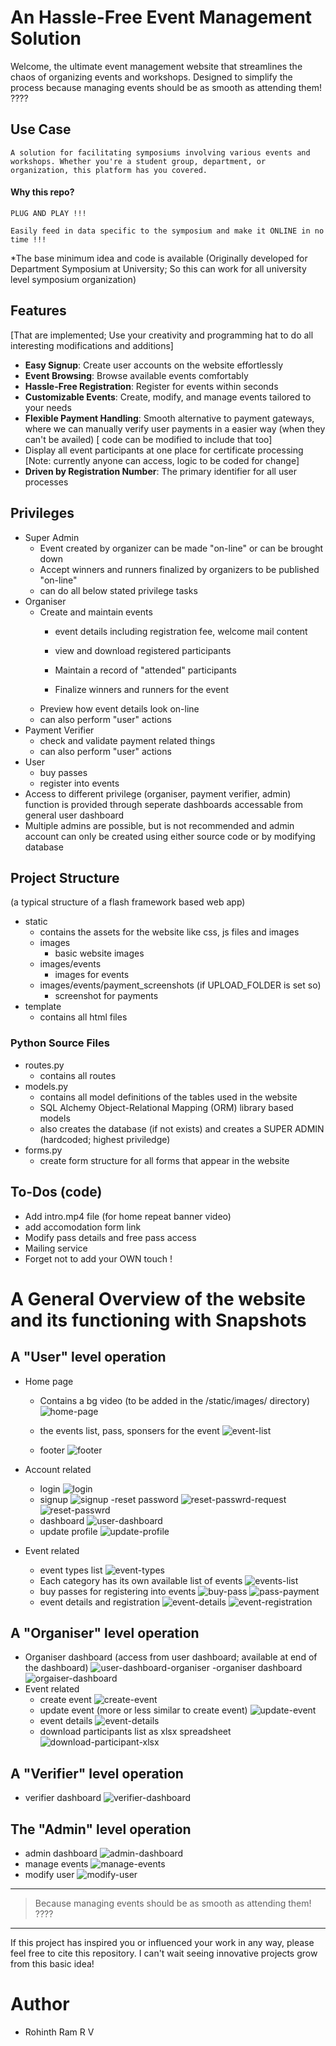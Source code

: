 # An Hassle-Free Event Management Solution

Welcome, the ultimate event management website that streamlines the chaos of organizing events and workshops. Designed to simplify the process because managing events should be as smooth as attending them! ????

## Use Case
    A solution for facilitating symposiums involving various events and workshops. Whether you're a student group, department, or organization, this platform has you covered.

#### Why this repo?

    PLUG AND PLAY !!! 

    Easily feed in data specific to the symposium and make it ONLINE in no time !!!

*The base minimum idea and code is available
(Originally developed for Department Symposium at University; So this can work for all university level symposium organization)

## Features
[That are implemented; Use your creativity and programming hat to do all interesting modifications and additions]

- **Easy Signup**: Create user accounts on the website effortlessly
- **Event Browsing**: Browse available events comfortably
- **Hassle-Free Registration**: Register for events within seconds
- **Customizable Events**: Create, modify, and manage events tailored to your needs
- **Flexible Payment Handling**: Smooth alternative to payment gateways, where we can manually verify user payments in a easier way (when they can't be availed) [ code can be modified to include that too] 
- Display all event participants at one place for certificate processing [Note: currently anyone can access, logic to be coded for change]
- **Driven by Registration Number**: The primary identifier for all user processes

## Privileges
- Super Admin
    - Event created by organizer can be made "on-line" or can be brought down
    - Accept winners and runners finalized by organizers to be published "on-line"
    - can do all below stated privilege tasks
- Organiser
    - Create and maintain events
        - event details including registration fee, welcome mail content
    
        - view and download registered participants
        - Maintain a record of "attended" participants
        -  Finalize winners and runners for the event
    - Preview how event details look on-line
    - can also perform "user" actions
- Payment Verifier
    - check and validate payment related things
    - can also perform "user" actions
- User
    - buy passes
    - register into events
- Access to different privilege (organiser, payment verifier, admin) function is provided through seperate dashboards accessable from general user dashboard
- Multiple admins are possible, but is not recommended and admin account can only be created using either source code or by modifying database

## Project Structure
(a typical structure of a flash framework based web app)
- static 
    - contains the assets for the website like css, js files and images
    - images
        - basic website images
    - images/events
        - images for events
    - images/events/payment_screenshots (if UPLOAD_FOLDER is set so)
        - screenshot for payments
- template
    - contains all html files
### Python Source Files
- routes.py
    - contains all routes
- models.py
    - contains all model definitions of the tables used in the website 
    - SQL Alchemy Object-Relational Mapping (ORM) library based models
    - also creates the database (if not exists) and creates a SUPER ADMIN (hardcoded; highest priviledge)
- forms.py
    - create form structure for all forms that appear in the website

## To-Dos (code)
- Add intro.mp4 file (for home repeat banner video)
- add accomodation form link
- Modify pass details and free pass access
- Mailing service
- Forget not to add your OWN touch !

# A General Overview of the website and its functioning with Snapshots

## A "User" level operation
- Home page
    - Contains a bg video (to be added in the /static/images/ directory)
    ![home-page](/readme_assets/home_1.png)

    - the events list, pass, sponsers for the event
    ![event-list](/readme_assets/home_2.png)
    
    - footer
    ![footer](/readme_assets/home_3.png)

- Account related
    - login
    ![login](/readme_assets/login.png)
    - signup
    ![signup](/readme_assets/signup.png)
    -reset password
    ![reset-passwrd-request](/readme_assets/reset_passwrd_1.png)
    ![reset-passwrd](/readme_assets/reset_passwrd_2.png)
    - dashboard
    ![user-dashboard](/readme_assets/user_dashboard.png)
    - update profile
    ![update-profile](/readme_assets/update_profile.png)

- Event related
    - event types list
    ![event-types](/readme_assets/event_categories_view.png)
    - Each category has its own available list of events
    ![events-list](/readme_assets/tech_events_list.png)
    - buy passes for registering into events
    ![buy-pass](/readme_assets/buy_pass.png)
    ![pass-payment](/readme_assets/payment_details.png)
    - event details and registration
    ![event-details](/readme_assets/sample_event_details.png)
    ![event-registration](/readme_assets/sample_event_registration_popup.png)


## A "Organiser" level operation
- Organiser dashboard (access from user dashboard; available at end of the dashboard)
![user-dashboard-organiser](/readme_assets/user_dashboard_for_organiser.png)
-organiser dashboard
![orgaiser-dashboard](/readme_assets/organiser_dashboard.png)
- Event related
    - create event
    ![create-event](/readme_assets/create_event.png)
    - update event (more or less similar to create event)
    ![update-event](/readme_assets/update_event.png)
    - event details
    ![event-details](/readme_assets/event_details.png)
    - download participants list as xlsx spreadsheet
    ![download-participant-xlsx](/readme_assets/participant_list_xlsx.png)

## A "Verifier" level operation
- verifier dashboard
![verifier-dashboard](/readme_assets/verifier_dashboard.png)

## The "Admin" level operation
- admin dashboard
![admin-dashboard](/readme_assets/admin_dashboard.png)
- manage events
![manage-events](/readme_assets/manage_events.png)
- modify user
![modify-user](/readme_assets/modify_user.png)


---

> Because managing events should be as smooth as attending them! ????

---

If this project has inspired you or influenced your work in any way, please feel free to cite this repository. I can't wait seeing innovative projects grow from this basic idea!

# Author
- Rohinth Ram R V